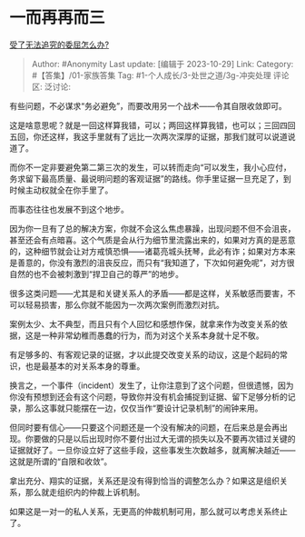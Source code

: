 # 一而再再而三
[受了无法追究的委屈怎么办?](https://www.zhihu.com/question/627503248/answer/3268795716)

> Author: #Anonymity
> Last update: [编辑于 2023-10-29]
> Link:
> Category: #【答集】/01-家族答集
> Tag: #1-个人成长/3-处世之道/3g-冲突处理
> 评论区:
> 泛讨论:

有些问题，不必谋求“务必避免”，而要改用另一个战术——令其自限收敛即可。

这是啥意思呢？就是一回这样算我错，可以；两回这样算我错，也可以；三回四回五回，你还这样，我这手里就有了远比一次两次深厚的证据，那我们就可以说道说道了。

而你不一定非要避免第二第三次的发生，可以转而走向“可以发生，我小心应付，务求留下最高质量、最说明问题的客观证据”的路线。你手里证据一旦充足了，到时候主动权就全在你手里了。

而事态往往也发展不到这个地步。

因为你一旦有了总的解决方案，你就不会这么焦虑暴躁，出现问题不但不会沮丧，甚至还会有点暗喜。这个气质是会从行为细节里流露出来的，如果对方真的是恶意的，这种细节就会让对方戒慎恐惧——诸葛亮城头抚琴，此必有诈；如果对方本来是善意的，你没有激烈的沮丧反应，而只有“我知道了，下次如何避免呢”，对方很自然的也不会被刺激到“捍卫自己的尊严”的地步。

很多这类问题——尤其是和关键关系人的矛盾——都是这样，关系敏感而要害，不可以轻易损害，那么你就不能因为一次两次案例而激烈对抗。

案例太少、太不典型，而且只有个人回忆和感想作保，就拿来作为改变关系的依据，这是一种非常幼稚而愚蠢的行为，而为对这个关系本身就十足不敬。

有足够多的、有客观记录的证据，才以此提交改变关系的动议，这是个起码的常识，也是最基本的对关系本身的尊重。

换言之，一个事件（incident）发生了，让你注意到了这个问题，但很遗憾，因为你没有预想到还会有这个问题，导致你并没有机会捕捉到证据、留下足够分析的记录，那么这事就只能摆在一边，仅仅当作“要设计记录机制”的闹钟来用。

但同时要有信心——只要这个问题还是一个没有解决的问题，在后来总是会再出现。你要做的只是以后出现时你不要付出过大无谓的损失以及不要再次错过关键的证据就好了。一旦你设立好了这些手段，这些事发生次数越多，就离解决越近——这就是所谓的“自限和收敛”。

拿出充分、翔实的证据，关系还是没有得到恰当的调整怎么办？如果这是组织关系，那么就走组织内的仲裁上诉机制。

如果这是一对一的私人关系，无更高的仲裁机制可用，那么就可以考虑关系终止了。
